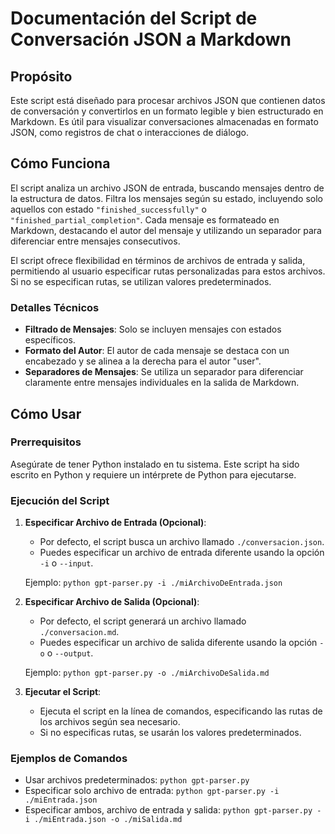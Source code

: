 # Documentación del Script de Conversación JSON a Markdown

## Propósito

Este script está diseñado para procesar archivos JSON que contienen datos de conversación y convertirlos en un formato legible y bien estructurado en Markdown. Es útil para visualizar conversaciones almacenadas en formato JSON, como registros de chat o interacciones de diálogo.

## Cómo Funciona

El script analiza un archivo JSON de entrada, buscando mensajes dentro de la estructura de datos. Filtra los mensajes según su estado, incluyendo solo aquellos con estado `"finished_successfully"` o `"finished_partial_completion"`. Cada mensaje es formateado en Markdown, destacando el autor del mensaje y utilizando un separador para diferenciar entre mensajes consecutivos. 

El script ofrece flexibilidad en términos de archivos de entrada y salida, permitiendo al usuario especificar rutas personalizadas para estos archivos. Si no se especifican rutas, se utilizan valores predeterminados.

### Detalles Técnicos

- **Filtrado de Mensajes**: Solo se incluyen mensajes con estados específicos.
- **Formato del Autor**: El autor de cada mensaje se destaca con un encabezado y se alinea a la derecha para el autor "user".
- **Separadores de Mensajes**: Se utiliza un separador para diferenciar claramente entre mensajes individuales en la salida de Markdown.

## Cómo Usar

### Prerrequisitos

Asegúrate de tener Python instalado en tu sistema. Este script ha sido escrito en Python y requiere un intérprete de Python para ejecutarse.

### Ejecución del Script

1. **Especificar Archivo de Entrada (Opcional)**: 
   - Por defecto, el script busca un archivo llamado `./conversacion.json`.
   - Puedes especificar un archivo de entrada diferente usando la opción `-i` o `--input`.
   
   Ejemplo: `python gpt-parser.py -i ./miArchivoDeEntrada.json`

2. **Especificar Archivo de Salida (Opcional)**: 
   - Por defecto, el script generará un archivo llamado `./conversacion.md`.
   - Puedes especificar un archivo de salida diferente usando la opción `-o` o `--output`.
   
   Ejemplo: `python gpt-parser.py -o ./miArchivoDeSalida.md`

3. **Ejecutar el Script**:
   - Ejecuta el script en la línea de comandos, especificando las rutas de los archivos según sea necesario.
   - Si no especificas rutas, se usarán los valores predeterminados.

### Ejemplos de Comandos

- Usar archivos predeterminados: `python gpt-parser.py`
- Especificar solo archivo de entrada: `python gpt-parser.py -i ./miEntrada.json`
- Especificar ambos, archivo de entrada y salida: `python gpt-parser.py -i ./miEntrada.json -o ./miSalida.md`
